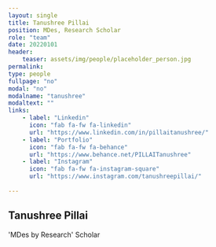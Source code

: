 ```yaml
---
layout: single
title: Tanushree Pillai
position: MDes, Research Scholar
role: "team"
date: 20220101
header:
    teaser: assets/img/people/placeholder_person.jpg
permalink:
type: people
fullpage: "no"
modal: "no"
modalname: "tanushree"
modaltext: ""
links:        
    - label: "Linkedin"
      icon: "fab fa-fw fa-linkedin"
      url: "https://www.linkedin.com/in/pillaitanushree/"
    - label: "Portfolio"
      icon: "fab fa-fw fa-behance"
      url: "https://www.behance.net/PILLAITanushree"
    - label: "Instagram"
      icon: "fab fa-fw fa-instagram-square"
      url: "https://www.instagram.com/tanushreepillai/"
      
---
```



## Tanushree Pillai
'MDes by Research' Scholar


